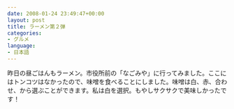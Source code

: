 ```yaml
---
date: 2008-01-24 23:49:47+00:00
layout: post
title: ラーメン第２弾
categories:
- グルメ
language:
- 日本語
---
```


昨日の昼ごはんもラーメン。市役所前の「なごみや」に行ってみました。ここにはトンコツはなかったので、味噌を食べることにしました。味噌は白、赤、合わせ、から選ぶことができます。私は白を選択。もやしサクサクで美味しかったです！
